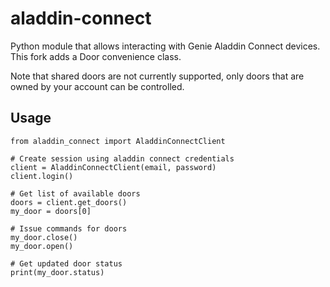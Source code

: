 # aladdin-connect
Python module that allows interacting with Genie Aladdin Connect devices. This fork adds a Door convenience class.

Note that shared doors are not currently supported, only doors that are owned by your account can be controlled.

## Usage
```
from aladdin_connect import AladdinConnectClient

# Create session using aladdin connect credentials
client = AladdinConnectClient(email, password)
client.login()

# Get list of available doors
doors = client.get_doors()
my_door = doors[0]

# Issue commands for doors
my_door.close()
my_door.open()

# Get updated door status
print(my_door.status)
```
